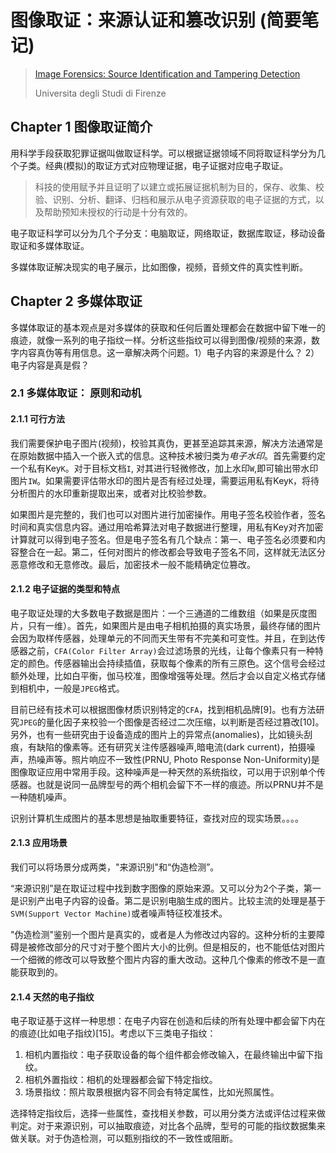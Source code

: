 #  图像取证：来源认证和篡改识别 (简要笔记)

>  [Image Forensics: Source Identification and Tampering Detection](http://citeseerx.ist.psu.edu/viewdoc/download?doi=10.1.1.471.9052&rep=rep1&type=pdf)
>
>  Universita degli Studi di Firenze

## Chapter 1 图像取证简介

用科学手段获取犯罪证据叫做取证科学。可以根据证据领域不同将取证科学分为几个子类。经典(模拟)的取证方式对应物理证据，电子证据对应电子取证。

>  科技的使用赋予并且证明了以建立或拓展证据机制为目的，保存、收集、校验、识别、分析、翻译、归档和展示从电子资源获取的电子证据的方式，以及帮助预知未授权的行动是十分有效的。

电子取证科学可以分为几个子分支：电脑取证，网络取证，数据库取证，移动设备取证和多媒体取证。

多媒体取证解决现实的电子展示，比如图像，视频，音频文件的真实性判断。

## Chapter 2 多媒体取证

多媒体取证的基本观点是对多媒体的获取和任何后置处理都会在数据中留下唯一的痕迹，就像一系列的电子指纹一样。分析这些指纹可以得到图像/视频的来源，数字内容真伪等有用信息。这一章解决两个问题。1）电子内容的来源是什么？ 2）电子内容是真是假？

### 2.1 多媒体取证： 原则和动机

#### 2.1.1 可行方法

我们需要保护电子图片(视频)，校验其真伪，更甚至追踪其来源，解决方法通常是在原始数据中插入一个嵌入式的信息。这种技术被归类为*电子水印*。首先需要约定一个私有Key`K`。对于目标文档`I`, 对其进行轻微修改，加上水印`W`,即可输出带水印图片`IW`。如果需要评估带水印的图片是否有经过处理，需要运用私有Key`K`，将待分析图片的水印重新提取出来，或者对比校验参数。

如果图片是完整的，我们也可以对图片进行加密操作。用电子签名校验作者，签名时间和真实信息内容。通过用哈希算法对电子数据进行整理，用私有Key对齐加密计算就可以得到电子签名。但是电子签名有几个缺点：第一、电子签名必须要和内容整合在一起。第二，任何对图片的修改都会导致电子签名不同，这样就无法区分恶意修改和无意修改。最后，加密技术一般不能精确定位篡改。

#### 2.1.2 电子证据的类型和特点

电子取证处理的大多数电子数据是图片：一个三通道的二维数组（如果是灰度图片，只有一维）。首先，如果图片是由电子相机拍摄的真实场景，最终存储的图片会因为取样传感器，处理单元的不同而天生带有不完美和可变性。并且，在到达传感器之前，`CFA(Color Filter Array)`会过滤场景的光线，让每个像素只有一种特定的颜色。传感器输出会持续插值，获取每个像素的所有三原色。这个信号会经过额外处理，比如白平衡，伽马校准，图像增强等处理。然后才会以自定义格式存储到相机中，一般是`JPEG`格式。

目前已经有技术可以根据图像材质识别特定的`CFA`，找到相机品牌[9]。也有方法研究`JPEG`的量化因子来校验一个图像是否经过二次压缩，以判断是否经过篡改[10]。另外，也有一些研究由于设备造成的图片上的异常点(anomalies)，比如镜头刮痕，有缺陷的像素等。还有研究关注传感器噪声,暗电流(dark current)，拍摄噪声，热噪声等。照片响应不一致性(PRNU, Photo Response Non-Uniformity)是图像取证应用中常用手段。这种噪声是一种天然的系统指纹，可以用于识别单个传感器。也就是说同一品牌型号的两个相机会留下不一样的痕迹。所以PRNU并不是一种随机噪声。

识别计算机生成图片的基本思想是抽取重要特征，查找对应的现实场景。。。。

#### 2.1.3 应用场景

我们可以将场景分成两类，"来源识别"和“伪造检测”。

“来源识别”是在取证过程中找到数字图像的原始来源。又可以分为2个子类，第一是识别产出电子内容的设备。第二是识别电脑生成的图片。比较主流的处理是基于`SVM(Support Vector Machine)`或者噪声特征校准技术。

"伪造检测"鉴别一个图片是真实的，或者是人为修改过内容的。这种分析的主要障碍是被修改部分的尺寸对于整个图片大小的比例。但是相反的，也不能低估对图片一个细微的修改可以导致整个图片内容的重大改动。这种几个像素的修改不是一直能获取到的。

#### 2.1.4 天然的电子指纹

电子取证基于这样一种思想：在电子内容在创造和后续的所有处理中都会留下内在的痕迹(比如电子指纹)[15]。考虑以下三类电子指纹：

1. 相机内置指纹：电子获取设备的每个组件都会修改输入，在最终输出中留下指纹。
2. 相机外置指纹：相机的处理器都会留下特定指纹。
3. 场景指纹：照片取景根据内容不同会有特定属性，比如光照属性。

选择特定指纹后，选择一些属性，查找相关参数，可以用分类方法或评估过程来做判定。对于来源识别，可以抽取痕迹，对比各个品牌，型号的可能的指纹数据集来做关联。对于伪造检测，可以甄别指纹的不一致性或阻断。